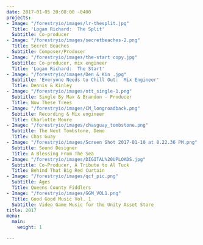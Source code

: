 ```yaml
---
date: 2017-01-05 20:08:00 -0400
projects:
- Image: "/forestryio/images/lr-thesplit.jpg"
  Title: 'Logan Richard:  The Split'
  Subtitle: Co-producer
- Image: "/forestryio/images/secretbeaches-2.png"
  Title: Secret Beaches
  Subtitle: Composer/Producer
- Image: "/forestryio/images/the-start copy.jpg"
  Subtitle: Co-producer, mix engineer
  Title: 'Logan Richard:  The Start'
- Image: "/forestryio/images/Den & Kin .jpg"
  Subtitle: 'Everyone Needs to Chill Out:  Mix Engineer'
  Title: Dennis & Kinley
- Image: "/forestryio/images/ntt_single-1.png"
  Subtitle: Single By Max & Brandon - Producer
  Title: Now These Trees
- Image: "/forestryio/images/CM_longroadback.png"
  Subtitle: Recording & Mix engineer
  Title: Charlotte Moore
- Image: "/forestryio/images/chasguay_tombstone.png"
  Subtitle: The Next Tombstone, Demo
  Title: Chas Guay
- Image: "/forestryio/images/Screen Shot 2017-01-10 at 8.22.36 PM.png"
  Subtitle: Sound Designer
  Title: A Blessing From The Sea
- Image: "/forestryio/images/DIGITAL%20UPLOADS.jpg"
  Subtitle: Co-Producer, A Tribute to Al Tuck
  Title: Behind That Big Red Curtain
- Image: "/forestryio/images/qcf_pic.png"
  Subtitle: Ages
  Title: Queens County Fiddlers
- Image: "/forestryio/images/GGM_VOL1.png"
  Title: Good Good Music Vol. 1
  Subtitle: Video Game Music for the Unity Asset Store
title: 2017
menu:
  main:
    weight: 1

---
```

